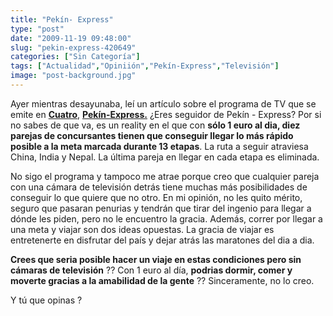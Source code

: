 ```yaml
---
title: "Pekín- Express"
type: "post"
date: "2009-11-19 09:48:00"
slug: "pekin-express-420649"
categories: ["Sin Categoría"]
tags: ["Actualidad","Opiniión","Pekín-Express","Televisión"]
image: "post-background.jpg"
---
```


Ayer mientras desayunaba, leí un artículo sobre el programa de TV que se emite en **[Cuatro](http://www.cuatro.com/pekin-express/el-programa/)**, **[Pekín-Express.](http://www.cuatro.com/pekin-express/el-programa/)** ¿Eres seguidor de Pekín - Express? Por si no sabes de que va, es un reality en el que con **sólo 1 euro al dia, diez parejas de concursantes tienen que conseguir llegar lo más rápido posible a la meta marcada durante 13 etapas**. La ruta a seguir atraviesa China, India y Nepal. La última pareja en llegar en cada etapa es eliminada.

 No sigo el programa y tampoco me atrae porque creo que cualquier pareja con una cámara de televisión detrás tiene muchas más posibilidades de conseguir lo que quiere que no otro. En mi opinión, no les quito mérito, seguro que pasaran penurias y tendrán que tirar del ingenio para llegar a dónde les piden, pero no le encuentro la gracia. Además, correr por llegar a una meta y viajar son dos ideas opuestas. La gracia de viajar es entretenerte en disfrutar del país y dejar atrás las maratones del dia a dia.

**Crees que seria posible hacer un viaje en estas condiciones pero sin cámaras de televisión** ?? Con 1 euro al día, **podrias dormir, comer y moverte gracias a la amabilidad de la gente** ?? Sinceramente, no lo creo.

Y tú que opinas ?
